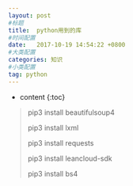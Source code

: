 ```yaml
---
layout: post
#标题
title:  python用到的库
#时间配置
date:   2017-10-19 14:54:22 +0800
#大类配置
categories: 知识
#小类配置
tag: python
---
```


* content
{:toc}

> pip3 install beautifulsoup4
> 
> pip3 install lxml
> 
> pip3 install requests
> 
> pip3 install leancloud-sdk
> 
> pip3 install bs4